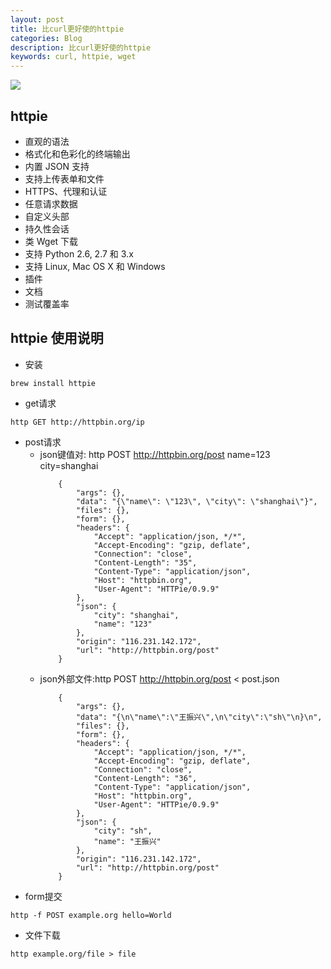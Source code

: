 ```yaml
---
layout: post
title: 比curl更好使的httpie
categories: Blog
description: 比curl更好使的httpie
keywords: curl, httpie, wget
---
```


![](https://httpie.org/static/img/httpie2.png?v=72661be530fde9d07e03be9df60312da)
## httpie

+ 直观的语法
+ 格式化和色彩化的终端输出
+ 内置 JSON 支持
+ 支持上传表单和文件
+ HTTPS、代理和认证
+ 任意请求数据
+ 自定义头部
+ 持久性会话
+ 类 Wget 下载
+ 支持 Python 2.6, 2.7 和 3.x
+ 支持 Linux, Mac OS X 和 Windows
+ 插件
+ 文档
+ 测试覆盖率

## httpie 使用说明

+ 安装

```
brew install httpie
``` 

+ get请求

```
http GET http://httpbin.org/ip
```

+ post请求
	+ json键值对: http POST http://httpbin.org/post name=123 city=shanghai
		```
			{
			    "args": {},
			    "data": "{\"name\": \"123\", \"city\": \"shanghai\"}",
			    "files": {},
			    "form": {},
			    "headers": {
			        "Accept": "application/json, */*",
			        "Accept-Encoding": "gzip, deflate",
			        "Connection": "close",
			        "Content-Length": "35",
			        "Content-Type": "application/json",
			        "Host": "httpbin.org",
			        "User-Agent": "HTTPie/0.9.9"
			    },
			    "json": {
			        "city": "shanghai",
			        "name": "123"
			    },
			    "origin": "116.231.142.172",
			    "url": "http://httpbin.org/post"
			}
		```
	+ json外部文件:http POST http://httpbin.org/post < post.json
		```
			{
			    "args": {},
			    "data": "{\n\"name\":\"王振兴\",\n\"city\":\"sh\"\n}\n",
			    "files": {},
			    "form": {},
			    "headers": {
			        "Accept": "application/json, */*",
			        "Accept-Encoding": "gzip, deflate",
			        "Connection": "close",
			        "Content-Length": "36",
			        "Content-Type": "application/json",
			        "Host": "httpbin.org",
			        "User-Agent": "HTTPie/0.9.9"
			    },
			    "json": {
			        "city": "sh",
			        "name": "王振兴"
			    },
			    "origin": "116.231.142.172",
			    "url": "http://httpbin.org/post"
			}

		```
+ form提交

```
http -f POST example.org hello=World
```
+ 文件下载

```
http example.org/file > file
```